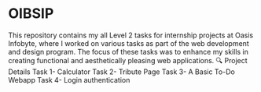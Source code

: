 # OIBSIP
This repository contains my all Level 2 tasks for internship projects at Oasis Infobyte, where I worked on various tasks as part of the web development and design program. The focus of these tasks was to enhance my skills in creating functional and aesthetically pleasing web applications.
🔍 Project Details
Task 1- Calculator
Task 2- Tribute Page
Task 3- A Basic To-Do Webapp
Task 4- Login authentication 

